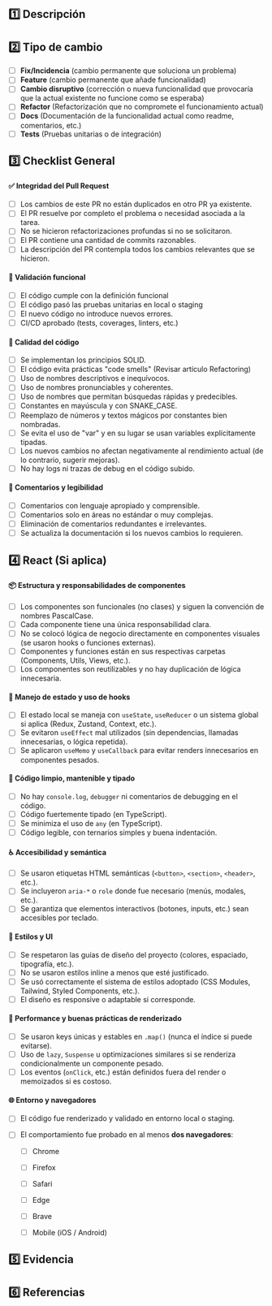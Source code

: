 ## 1️⃣ Descripción

<!-- ¿Qué se necesita y por qué? Describa con detalle los cambios que se hicieron. Si es necesario agregue comentarios, notas, etc.  -->

## 2️⃣ Tipo de cambio

<!-- Marca con "[X]" lo que creas relevante, y el resto bórralo -->

- [ ] **Fix/Incidencia** (cambio permanente que soluciona un problema)
- [ ] **Feature** (cambio permanente que añade funcionalidad)
- [ ] **Cambio disruptivo** (corrección o nueva funcionalidad que provocaría que la actual existente no funcione como se esperaba)
- [ ] **Refactor** (Refactorización que no compromete el funcionamiento actual)
- [ ] **Docs** (Documentación de la funcionalidad actual como readme, comentarios, etc.)
- [ ] **Tests** (Pruebas unitarias o de integración)

## 3️⃣ Checklist General

#### ✅ Integridad del Pull Request
- [ ] Los cambios de este PR no están duplicados en otro PR ya existente.
- [ ] El PR resuelve por completo el problema o necesidad asociada a la tarea.
- [ ] No se hicieron refactorizaciones profundas si no se solicitaron.
- [ ] El PR contiene una cantidad de commits razonables.
- [ ] La descripción del PR contempla todos los cambios relevantes que se hicieron.

#### 🧪 Validación funcional
- [ ] El código cumple con la definición funcional
- [ ] El código pasó las pruebas unitarias en local o staging
- [ ] El nuevo código no introduce nuevos errores.
- [ ] CI/CD aprobado (tests, coverages, linters, etc.)

#### 📐 Calidad del código
- [ ] Se implementan los principios SOLID.
- [ ] El código evita prácticas "code smells" (Revisar artículo Refactoring)
- [ ] Uso de nombres descriptivos e inequívocos.
- [ ] Uso de nombres pronunciables y coherentes.
- [ ] Uso de nombres que permitan búsquedas rápidas y predecibles.
- [ ] Constantes en mayúscula y con SNAKE_CASE.
- [ ] Reemplazo de números y textos mágicos por constantes bien nombradas.
- [ ] Se evita el uso de "var" y en su lugar se usan variables explícitamente tipadas.
- [ ] Los nuevos cambios no afectan negativamente al rendimiento actual (de lo contrario, sugerir mejoras).
- [ ] No hay logs ni trazas de debug en el código subido.

#### 💬 Comentarios y legibilidad
- [ ] Comentarios con lenguaje apropiado y comprensible.
- [ ] Comentarios solo en áreas no estándar o muy complejas.
- [ ] Eliminación de comentarios redundantes e irrelevantes.
- [ ] Se actualiza la documentación si los nuevos cambios lo requieren.

## 4️⃣ React (Si aplica)

#### 📦 Estructura y responsabilidades de componentes
- [ ] Los componentes son funcionales (no clases) y siguen la convención de nombres PascalCase.
- [ ] Cada componente tiene una única responsabilidad clara.
- [ ] No se colocó lógica de negocio directamente en componentes visuales (se usaron hooks o funciones externas).
- [ ] Componentes y funciones están en sus respectivas carpetas (Components, Utils, Views, etc.).
- [ ] Los componentes son reutilizables y no hay duplicación de lógica innecesaria.

#### 🧠 Manejo de estado y uso de hooks
- [ ] El estado local se maneja con `useState`, `useReducer` o un sistema global si aplica (Redux, Zustand, Context, etc.).
- [ ] Se evitaron `useEffect` mal utilizados (sin dependencias, llamadas innecesarias, o lógica repetida).
- [ ] Se aplicaron `useMemo` y `useCallback` para evitar renders innecesarios en componentes pesados.

#### 🧹 Código limpio, mantenible y tipado
- [ ] No hay `console.log`, `debugger` ni comentarios de debugging en el código.
- [ ] Código fuertemente tipado (en TypeScript).
- [ ] Se minimiza el uso de `any` (en TypeScript).
- [ ] Código legible, con ternarios simples y buena indentación.

#### ♿ Accesibilidad y semántica
- [ ] Se usaron etiquetas HTML semánticas (`<button>`, `<section>`, `<header>`, etc.).
- [ ] Se incluyeron `aria-*` o `role` donde fue necesario (menús, modales, etc.).
- [ ] Se garantiza que elementos interactivos (botones, inputs, etc.) sean accesibles por teclado.

#### 🎨 Estilos y UI
- [ ] Se respetaron las guías de diseño del proyecto (colores, espaciado, tipografía, etc.).
- [ ] No se usaron estilos inline a menos que esté justificado.
- [ ] Se usó correctamente el sistema de estilos adoptado (CSS Modules, Tailwind, Styled Components, etc.).
- [ ] El diseño es responsive o adaptable si corresponde.

#### 🚀 Performance y buenas prácticas de renderizado
- [ ] Se usaron keys únicas y estables en `.map()` (nunca el índice si puede evitarse).
- [ ] Uso de `lazy`, `Suspense` u optimizaciones similares si se renderiza condicionalmente un componente pesado.
- [ ] Los eventos (`onClick`, etc.) están definidos fuera del render o memoizados si es costoso.

#### 🌐 Entorno y navegadores
- [ ] El código fue renderizado y validado en entorno local o staging.
- [ ] El comportamiento fue probado en al menos **dos navegadores**:

  - [ ] Chrome
  - [ ] Firefox
  - [ ] Safari
  - [ ] Edge
  - [ ] Brave
  - [ ] Mobile (iOS / Android)


## 5️⃣ Evidencia

<!-- Subir capturas de pantalla, logs de ejecución exitosa, resultados de pruebas manuales o automáticas -->

## 6️⃣ Referencias

<!-- Link de la historia de usuario o tarea relacionada -->
